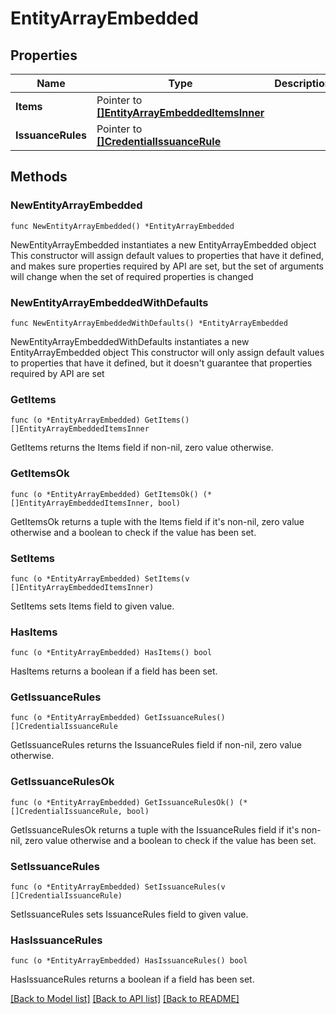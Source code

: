 # EntityArrayEmbedded

## Properties

Name | Type | Description | Notes
------------ | ------------- | ------------- | -------------
**Items** | Pointer to [**[]EntityArrayEmbeddedItemsInner**](EntityArrayEmbeddedItemsInner.md) |  | [optional] 
**IssuanceRules** | Pointer to [**[]CredentialIssuanceRule**](CredentialIssuanceRule.md) |  | [optional] 

## Methods

### NewEntityArrayEmbedded

`func NewEntityArrayEmbedded() *EntityArrayEmbedded`

NewEntityArrayEmbedded instantiates a new EntityArrayEmbedded object
This constructor will assign default values to properties that have it defined,
and makes sure properties required by API are set, but the set of arguments
will change when the set of required properties is changed

### NewEntityArrayEmbeddedWithDefaults

`func NewEntityArrayEmbeddedWithDefaults() *EntityArrayEmbedded`

NewEntityArrayEmbeddedWithDefaults instantiates a new EntityArrayEmbedded object
This constructor will only assign default values to properties that have it defined,
but it doesn't guarantee that properties required by API are set

### GetItems

`func (o *EntityArrayEmbedded) GetItems() []EntityArrayEmbeddedItemsInner`

GetItems returns the Items field if non-nil, zero value otherwise.

### GetItemsOk

`func (o *EntityArrayEmbedded) GetItemsOk() (*[]EntityArrayEmbeddedItemsInner, bool)`

GetItemsOk returns a tuple with the Items field if it's non-nil, zero value otherwise
and a boolean to check if the value has been set.

### SetItems

`func (o *EntityArrayEmbedded) SetItems(v []EntityArrayEmbeddedItemsInner)`

SetItems sets Items field to given value.

### HasItems

`func (o *EntityArrayEmbedded) HasItems() bool`

HasItems returns a boolean if a field has been set.

### GetIssuanceRules

`func (o *EntityArrayEmbedded) GetIssuanceRules() []CredentialIssuanceRule`

GetIssuanceRules returns the IssuanceRules field if non-nil, zero value otherwise.

### GetIssuanceRulesOk

`func (o *EntityArrayEmbedded) GetIssuanceRulesOk() (*[]CredentialIssuanceRule, bool)`

GetIssuanceRulesOk returns a tuple with the IssuanceRules field if it's non-nil, zero value otherwise
and a boolean to check if the value has been set.

### SetIssuanceRules

`func (o *EntityArrayEmbedded) SetIssuanceRules(v []CredentialIssuanceRule)`

SetIssuanceRules sets IssuanceRules field to given value.

### HasIssuanceRules

`func (o *EntityArrayEmbedded) HasIssuanceRules() bool`

HasIssuanceRules returns a boolean if a field has been set.


[[Back to Model list]](../README.md#documentation-for-models) [[Back to API list]](../README.md#documentation-for-api-endpoints) [[Back to README]](../README.md)



